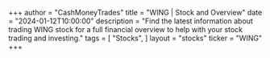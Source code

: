 +++
author = "CashMoneyTrades"
title = "WING | Stock and Overview"
date = "2024-01-12T10:00:00"
description = "Find the latest information about trading WING stock for a full financial overview to help with your stock trading and investing."
tags = [
"Stocks",
]
layout = "stocks"
ticker = "WING"
+++
        


    
        